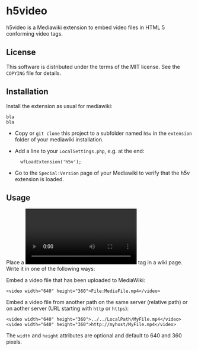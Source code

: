 # h5video

h5video is a Mediawiki extension to embed video files in HTML 5 conforming video
tags. 


## License

This software is distributed under the terms of the MIT license. See
the ``COPYING`` file for details.


## Installation

Install the extension as usual for mediawiki:

    bla
    bla
    
    

- Copy or `git clone` this project to a subfolder named `h5v` in the
  `extension` folder of your mediawiki installation.
  
- Add a line to your `LocalSettings.php`, e.g. at the end:

        wfLoadExtension('h5v');
    
- Go to the `Special:Version` page of your Mediawiki to verify that
  the h5v extension is loaded.

## Usage

Place a <video>...</video> tag in a wiki page. Write it in one of the following 
ways:

Embed a video file that has been uploaded to MediaWiki:

    <video width="640" height="360">File:MediaFile.mp4</video>
    
Embed a video file from another path on the same server (relative path) or on
aother server (URL starting with `http` or `https`):

    <video width="640" height="360">../../LocalPath/MyFile.mp4</video>
    <video width="640" height="360">http://myhost/MyFile.mp4</video>

The `width` and `height` attributes are optional and default to 640 and 360
pixels. 


